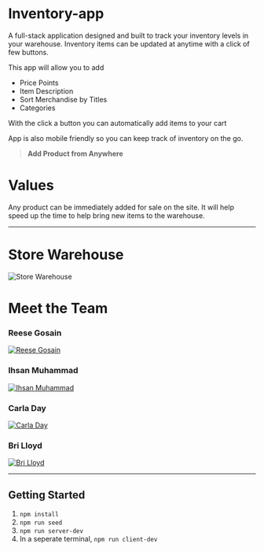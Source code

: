 # Inventory-app
A full-stack application designed and built to track your inventory levels in your warehouse. Inventory items can be updated at anytime with a click of few buttons.

This app will allow you to add

* Price Points
* Item Description
* Sort Merchandise by Titles
* Categories

With the click a button you can automatically add items to your cart

App is also mobile friendly so you can keep track of inventory on the go.

>**Add Product from Anywhere**

# Values
Any product can be immediately added for sale on the site. It will help speed up the time to help bring new items to the warehouse.

---

# Store Warehouse

![Store Warehouse](https://i.imgur.com/anKiDHA.png)

# Meet the Team

### Reese Gosain
[![Reese Gosain](https://img.shields.io/badge/GitHub-100000?style=for-the-badge&logo=github&logoColor=white)](https://github.com/Reese0177)

### Ihsan Muhammad
[![Ihsan Muhammad](https://img.shields.io/badge/GitHub-100000?style=for-the-badge&logo=github&logoColor=white)](https://github.com/muhammai2000)

### Carla Day
[![Carla Day](https://img.shields.io/badge/GitHub-100000?style=for-the-badge&logo=github&logoColor=white)](https://github.com/carla-day)

### Bri Lloyd
[![Bri Lloyd](https://img.shields.io/badge/GitHub-100000?style=for-the-badge&logo=github&logoColor=white)](https://github.com/GreyWoulf)


---
## Getting Started

1. `npm install`
2. `npm run seed`
3. `npm run server-dev`
4. In a seperate terminal, `npm run client-dev`
